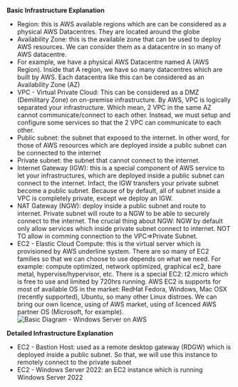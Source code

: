 **Basic Infrastructure Explanation** 
- Region: this is AWS available regions which are can be considered as a physical AWS Datacentres. They are located around the globe
- Availability Zone: this is the available zone that can be used to deploy AWS resources. We can consider them as a datacentre in so many of AWS datacentre. 
- For example, we have a physical AWS Datacentre named A (AWS Region). Inside that A region, we have so many datacentres which are built by AWS. Each datacentra like this can be considered as an Availability Zone (AZ)  
- VPC - Virtual Private Cloud: This can be considered as a DMZ (Demilitary Zone) on on-premise infrastructure. By AWS, VPC is logically separated your infrastructure. Which mean, 2 VPC in the same AZ cannot communicate/connect to each other. Instead, we must setup and configure some services so that the 2 VPC can communicate to each other. 
- Public subnet: the subnet that exposed to the internet. In other word, for those of AWS resources which are deployed inside a public subnet can be connected to the internet
- Private subnet: the subnet that cannot connect to the internet.
- Internet Gateway (IGW): this is a special component of AWS service to let your infrastructures, which are deployed inside a public subnet can connect to the internet. Infact, the IGW transfers your private subnet become a public subnet. Because of by default, all of subnet inside a VPC is completely private, except we deploy an IGW.
- NAT Gateway (NGW): deploy inside a public subnet and route to internet. Private subnet will route to a NGW to be able to securely connect to the internet. The crucial thing about NGW: NGW by default only allow services which inside private subnet connect to internet. NOT TO allow in comming connection to the VPC=>Private Subnet.
- EC2 - Elastic Cloud Compute: this is the virtual server which is provisioned by AWS underline system. There are so many of EC2 families so that we can choose to use depends on what we need. For example: compute optimized, network optimized, graphical ec2, bare metal, hypervise/hypervisor, etc. There is a special EC2: t2.micro which is free to use and limited by 720hrs running. AWS EC2 is supports for most of available OS in the market: RedHat Fedora, Windows, Mac OSX (recently supported), Ubuntu, so many other Linux distroes. We can bring our own licence, using of AWS market, using of licenced AWS partner OS (Microsoft, for example). 
![Basic Diagram - Windows Server on AWS](/images/windows-on-aws-basic-diagram.jpg) 

**Detailed Infrastructure Explanation** 
- EC2 - Bastion Host: used as a remote desktop gateway (RDGW) which is deployed inside a public subnet. So that, we will use this instance to remotely connect to the private subnet
- EC2 - Windows Server 2022: an EC2 instance which is running Windows Server 2022
